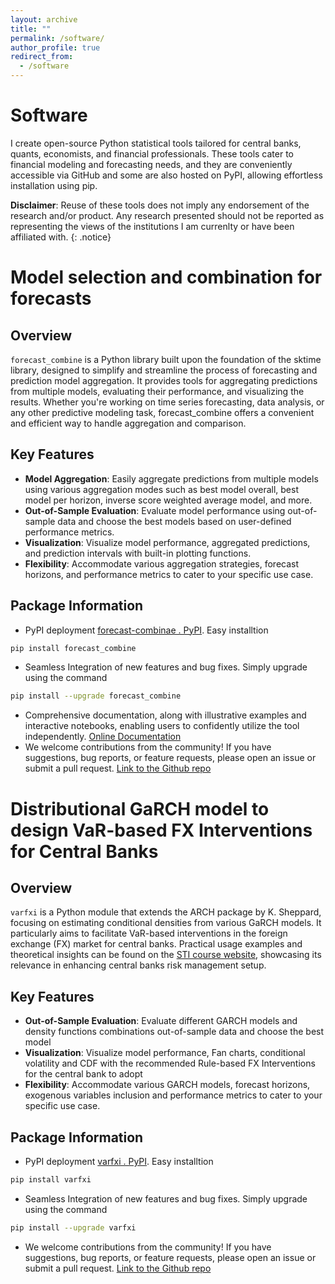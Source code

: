 ```yaml
---
layout: archive
title: ""
permalink: /software/
author_profile: true
redirect_from:
  - /software
---
```



# Software
I create open-source Python statistical tools tailored for central banks, quants, economists, and financial professionals. These tools cater to financial modeling and forecasting needs, and they are conveniently accessible via GitHub and some are also hosted on PyPI, allowing effortless installation using pip.

**Disclaimer**: Reuse of these tools does not imply any endorsement of the research and/or product. Any research presented should not be reported as representing the views of the institutions I am currenlty or have been affiliated with.
{: .notice}


Model selection and combination for forecasts
=============================================
Overview
--------
`forecast_combine` is a Python library built upon the foundation of the sktime library, designed to simplify and streamline the process of forecasting and prediction model aggregation. It provides tools for aggregating predictions from multiple models, evaluating their performance, and visualizing the results. Whether you're working on time series forecasting, data analysis, or any other predictive modeling task, forecast_combine offers a convenient and efficient way to handle aggregation and comparison.

Key Features
------------
* **Model Aggregation**: Easily aggregate predictions from multiple models using various aggregation modes such as best model overall, best model per horizon, inverse score weighted average model, and more.
* **Out-of-Sample Evaluation**: Evaluate model performance using out-of-sample data and choose the best models based on user-defined performance metrics.
* **Visualization**: Visualize model performance, aggregated predictions, and prediction intervals with built-in plotting functions.
* **Flexibility**: Accommodate various aggregation strategies, forecast horizons, and performance metrics to cater to your specific use case.

Package Information
-------------------
* PyPI deployment  [forecast-combinae . PyPI](https://pypi.org/project/forecast-combine/). Easy installtion
```bash
pip install forecast_combine
```
* Seamless Integration of new features and bug fixes. Simply upgrade using the command
```bash
pip install --upgrade forecast_combine
```
* Comprehensive documentation, along with illustrative examples and interactive notebooks, enabling users to confidently utilize the tool independently. [Online Documentation](https://amineraboun.github.io/forecast/)
* We welcome contributions from the community! If you have suggestions, bug reports, or feature requests, please open an issue or submit a pull request. [Link to the Github repo](https://github.com/amineraboun/forecast)


Distributional GaRCH model to design VaR-based FX Interventions for Central Banks
=================================================================================

Overview
--------
`varfxi` is a Python module that extends the ARCH package by K. Sheppard, focusing on estimating conditional densities from various GaRCH models. It particularly aims to facilitate VaR-based interventions in the foreign exchange (FX) market for central banks. Practical usage examples and theoretical insights can be found on the [STI course website](https://amineraboun.github.io/STI_FX_Intervention/docs/index.html), showcasing its relevance in enhancing central banks risk management setup.

Key Features
------------ 
* **Out-of-Sample Evaluation**: Evaluate different GARCH models and density functions combinations out-of-sample data and choose the best model
* **Visualization**: Visualize model performance, Fan charts, conditional volatility and CDF with the recommended Rule-based FX Interventions for the central bank to adopt
* **Flexibility**: Accommodate various GARCH models, forecast horizons, exogenous variables inclusion and performance metrics to cater to your specific use case.

Package Information
-------------------
* PyPI deployment  [varfxi . PyPI](https://pypi.org/project/varfxi/). Easy installtion
```bash
pip install varfxi
```
* Seamless Integration of new features and bug fixes. Simply upgrade using the command
```bash
pip install --upgrade varfxi
```
* We welcome contributions from the community! If you have suggestions, bug reports, or feature requests, please open an issue or submit a pull request. [Link to the Github repo](https://github.com/romainlafarguette/varfxi)
    
    
